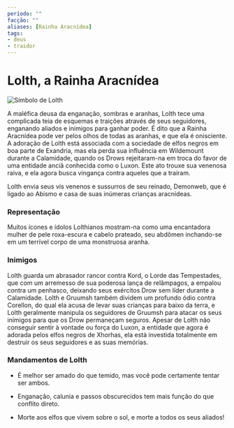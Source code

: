```yaml
---
período: ""
facção: ""
aliases: [Rainha Aracnídea]
tags:
- deus
- traidor 
---
```

# **Lolth,** a Rainha Aracnídea
![Símbolo de Lolth](https://github.com/Iago31/Exandria-Players/blob/master/assets/S%C3%ADmbolo%20de%20Lolth.png?raw=true)

A maléfica deusa da enganação, sombras e aranhas, Lolth tece uma complicada teia de esquemas e traições através de seus seguidores, enganando aliados e inimigos para ganhar poder. É dito que a Rainha Aracnídea pode ver pelos olhos de todas as aranhas, e que ela é onisciente. A adoração de Lolth está associada com a sociedade de elfos negros em boa parte de Exandria, mas ela perda sua influência em Wildemount durante a Calamidade, quando os Drows rejeitaram-na em troca do favor de uma entidade anciã conhecida como o Luxon. Este ato trouxe sua venenosa raiva, e ela agora busca vingança contra aqueles que a traíram.

Lolth envia seus vis venenos e sussurros de seu reinado, Demonweb, que é ligado ao Abismo e casa de suas inúmeras crianças aracnídeas.
### **Representação**
Muitos ícones e ídolos Lolthianos mostram-na como uma encantadora mulher de pele roxa-escura e cabelo prateado, seu abdômen inchando-se em um terrível corpo de uma monstruosa aranha.
### **Inimigos**
Lolth guarda um abrasador rancor contra Kord, o Lorde das Tempestades, que com um arremesso de sua poderosa lança de relâmpagos, a empalou contra um penhasco, deixando seus exércitos Drow sem líder durante a Calamidade. Lolth e Gruumsh também dividem um profundo ódio contra Corellon, do qual ela acusa de levar suas crianças para baixo da terra, e Lolth geralmente manipula os seguidores de Gruumsh para atacar os seus inimigos para que os Drow permaneçam seguros. Apesar de Lolth não conseguir sentir à vontade ou força do Luxon, a entidade que agora é adorada pelos elfos negros de Xhorhas, ela está investida totalmente em destruir os seus seguidores e as suas memórias.
### **Mandamentos de Lolth**
- É melhor ser amado do que temido, mas você pode certamente tentar ser ambos.

- Enganação, calunia e passos obscurecidos tem mais função do que conflito direto.

- Morte aos elfos que vivem sobre o sol, e morte a todos os seus aliados!